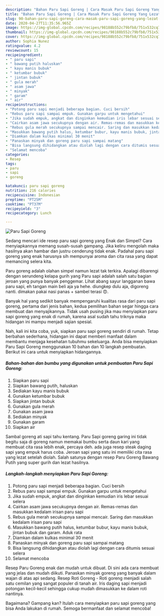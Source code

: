 ```yaml
---
description: "Bahan Paru Sapi Goreng | Cara Masak Paru Sapi Goreng Yang Lezat Sekali"
title: "Bahan Paru Sapi Goreng | Cara Masak Paru Sapi Goreng Yang Lezat Sekali"
slug: 90-bahan-paru-sapi-goreng-cara-masak-paru-sapi-goreng-yang-lezat-sekali
date: 2020-04-27T11:35:56.965Z
image: https://img-global.cpcdn.com/recipes/98188b552c79bfb8/751x532cq70/paru-sapi-goreng-foto-resep-utama.jpg
thumbnail: https://img-global.cpcdn.com/recipes/98188b552c79bfb8/751x532cq70/paru-sapi-goreng-foto-resep-utama.jpg
cover: https://img-global.cpcdn.com/recipes/98188b552c79bfb8/751x532cq70/paru-sapi-goreng-foto-resep-utama.jpg
author: Sophia Nunez
ratingvalue: 4.2
reviewcount: 15
recipeingredient:
- " paru sapi"
- " bawang putih haluskan"
- " kayu manis bubuk"
- " ketumbar bubuk"
- " jintan bubuk"
- " gula merah"
- " asam jawa"
- " minyak"
- " garam"
- " air"
recipeinstructions:
- "Potong paru sapi menjadi beberapa bagian. Cuci bersih"
- "Rebus paru sapi sampai empuk. Gunakan garpu untuk mengetahui"
- "Jika sudah empuk, angkat dan dinginkan kemudian iris lebar sesuai selera"
- "Cairkan asam jawa secukupnya dengan air. Remas-remas dan masukkan kedalam irisan paru sapi"
- "Rebus gula merah secukupnya sampai mencair. Saring dan masukkan kedalam irisan paru sapi"
- "Masukkan bawang putih halus, ketumbar bubur, kayu manis bubuk, jintan bubuk dan garam. Aduk rata"
- "Diamkan dalam kulkas minimal 30 menit"
- "Panaskan minyak dan goreng paru sapi sampai matang"
- "Bisa langsung dihidangkan atau diolah lagi dengan cara ditumis sesuai selera"
- "Selamat mencoba"
categories:
- Resep
tags:
- paru
- sapi
- goreng

katakunci: paru sapi goreng 
nutrition: 216 calories
recipecuisine: Indonesian
preptime: "PT25M"
cooktime: "PT37M"
recipeyield: "3"
recipecategory: Lunch

---
```



![Paru Sapi Goreng](https://img-global.cpcdn.com/recipes/98188b552c79bfb8/751x532cq70/paru-sapi-goreng-foto-resep-utama.jpg)

Sedang mencari ide resep paru sapi goreng yang Enak dan Simpel? Cara menyiapkannya memang susah-susah gampang. Jika keliru mengolah maka hasilnya akan hambar dan justru cenderung tidak enak. Padahal paru sapi goreng yang enak harusnya sih mempunyai aroma dan cita rasa yang dapat memancing selera kita.

Paru goreng adalah olahan simpel namun lezat tak terkira. Apalagi dibarengi dengan serundeng kelapa gurih yang Paru sapi adalah salah satu bagian jeroan yang punya banyak penggemar. Lihat abang sayur langganan bawa paru sapi, eh tangan main beli aja ya hehe. diungkep dulu aja, digoreng nanti. dimakan pakai nasi panas + sambel terasi 😍.

Banyak hal yang sedikit banyak mempengaruhi kualitas rasa dari paru sapi goreng, pertama dari jenis bahan, kedua pemilihan bahan segar hingga cara membuat dan menyajikannya. Tidak usah pusing jika mau menyiapkan paru sapi goreng yang enak di rumah, karena asal sudah tahu triknya maka hidangan ini mampu menjadi sajian spesial.


Nah, kali ini kita coba, yuk, siapkan paru sapi goreng sendiri di rumah. Tetap berbahan sederhana, hidangan ini dapat memberi manfaat dalam membantu menjaga kesehatan tubuhmu sekeluarga. Anda bisa menyiapkan Paru Sapi Goreng menggunakan 10 bahan dan 10 langkah pembuatan. Berikut ini cara untuk menyiapkan hidangannya.

<!--inarticleads1-->

##### Bahan-bahan dan bumbu yang digunakan untuk pembuatan Paru Sapi Goreng:

1. Siapkan  paru sapi
1. Siapkan  bawang putih, haluskan
1. Sediakan  kayu manis bubuk
1. Gunakan  ketumbar bubuk
1. Siapkan  jintan bubuk
1. Gunakan  gula merah
1. Gunakan  asam jawa
1. Sediakan  minyak
1. Gunakan  garam
1. Siapkan  air


Sambal goreng ati sapi tahu kentang. Paru Sapi goreng garing ini tidak begitu saja di goreng namun memakai bumbu serta daun kari yang membuat cita rasa lebih enak, percaya deh. ada juga resep steak daging sapi yang empuk harus coba. Jeroan sapi yang satu ini memiliki cita rasa yang lezat setelah diolah. Salah satunya dengan resep Paru Goreng Bawang Putih yang super gurih dan lezat hasilnya. 

<!--inarticleads2-->

##### Langkah-langkah menyiapkan Paru Sapi Goreng:

1. Potong paru sapi menjadi beberapa bagian. Cuci bersih
1. Rebus paru sapi sampai empuk. Gunakan garpu untuk mengetahui
1. Jika sudah empuk, angkat dan dinginkan kemudian iris lebar sesuai selera
1. Cairkan asam jawa secukupnya dengan air. Remas-remas dan masukkan kedalam irisan paru sapi
1. Rebus gula merah secukupnya sampai mencair. Saring dan masukkan kedalam irisan paru sapi
1. Masukkan bawang putih halus, ketumbar bubur, kayu manis bubuk, jintan bubuk dan garam. Aduk rata
1. Diamkan dalam kulkas minimal 30 menit
1. Panaskan minyak dan goreng paru sapi sampai matang
1. Bisa langsung dihidangkan atau diolah lagi dengan cara ditumis sesuai selera
1. Selamat mencoba


Resep Paru Goreng enak dan mudah untuk dibuat. Di sini ada cara membuat yang jelas dan mudah diikuti. Panaskan minyak goreng yang banyak dalam wajan di atas api sedang. Resep Roti Goreng - Roti goreng menjadi salah satu cemilan yang sangat populer di tanah air. Iris daging sapi menjadi potongan kecil-kecil sehingga cukup mudah dimasukkan ke dalam roti nantinya. 

Bagaimana? Gampang kan? Itulah cara menyiapkan paru sapi goreng yang bisa Anda lakukan di rumah. Semoga bermanfaat dan selamat mencoba!
